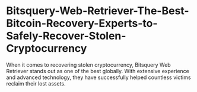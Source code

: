 # Bitsquery-Web-Retriever-The-Best-Bitcoin-Recovery-Experts-to-Safely-Recover-Stolen-Cryptocurrency
When it comes to recovering stolen cryptocurrency, Bitsquery Web Retriever stands out as one of the best globally. With extensive experience and advanced technology, they have successfully helped countless victims reclaim their lost assets.
